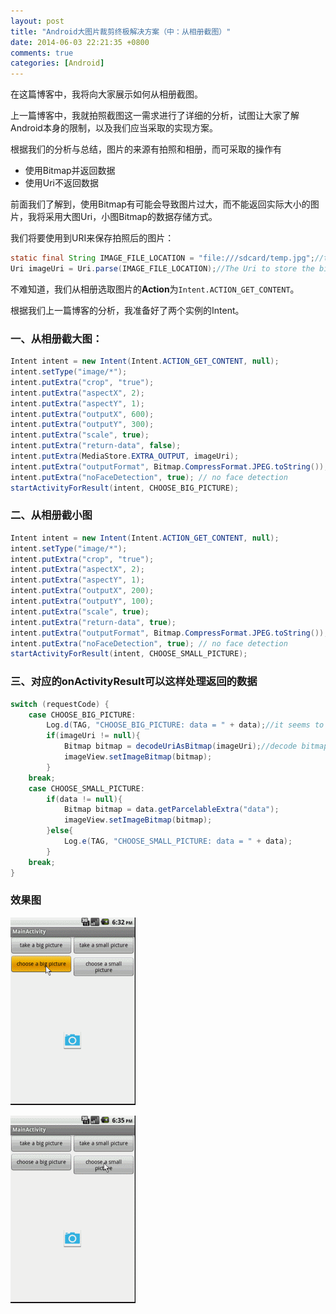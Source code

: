 ```yaml
---
layout: post
title: "Android大图片裁剪终极解决方案（中：从相册截图）"
date: 2014-06-03 22:21:35 +0800
comments: true
categories: [Android]
---
```


在这篇博客中，我将向大家展示如何从相册截图。

上一篇博客中，我就拍照截图这一需求进行了详细的分析，试图让大家了解Android本身的限制，以及我们应当采取的实现方案。

根据我们的分析与总结，图片的来源有拍照和相册，而可采取的操作有

- 使用Bitmap并返回数据
- 使用Uri不返回数据

前面我们了解到，使用Bitmap有可能会导致图片过大，而不能返回实际大小的图片，我将采用大图Uri，小图Bitmap的数据存储方式。

我们将要使用到URI来保存拍照后的图片：

```java
static final String IMAGE_FILE_LOCATION = "file:///sdcard/temp.jpg";//temp file
Uri imageUri = Uri.parse(IMAGE_FILE_LOCATION);//The Uri to store the big bitmap
```

不难知道，我们从相册选取图片的**Action**为``Intent.ACTION_GET_CONTENT``。

根据我们上一篇博客的分析，我准备好了两个实例的Intent。

### 一、从相册截大图：

```java
Intent intent = new Intent(Intent.ACTION_GET_CONTENT, null);
intent.setType("image/*");
intent.putExtra("crop", "true");
intent.putExtra("aspectX", 2);
intent.putExtra("aspectY", 1);
intent.putExtra("outputX", 600);
intent.putExtra("outputY", 300);
intent.putExtra("scale", true);
intent.putExtra("return-data", false);
intent.putExtra(MediaStore.EXTRA_OUTPUT, imageUri);
intent.putExtra("outputFormat", Bitmap.CompressFormat.JPEG.toString());
intent.putExtra("noFaceDetection", true); // no face detection
startActivityForResult(intent, CHOOSE_BIG_PICTURE);
```

### 二、从相册截小图

```java
Intent intent = new Intent(Intent.ACTION_GET_CONTENT, null);
intent.setType("image/*");
intent.putExtra("crop", "true");
intent.putExtra("aspectX", 2);
intent.putExtra("aspectY", 1);
intent.putExtra("outputX", 200);
intent.putExtra("outputY", 100);
intent.putExtra("scale", true);
intent.putExtra("return-data", true);
intent.putExtra("outputFormat", Bitmap.CompressFormat.JPEG.toString());
intent.putExtra("noFaceDetection", true); // no face detection
startActivityForResult(intent, CHOOSE_SMALL_PICTURE);
```

### 三、对应的onActivityResult可以这样处理返回的数据

```java
switch (requestCode) {
	case CHOOSE_BIG_PICTURE:
		Log.d(TAG, "CHOOSE_BIG_PICTURE: data = " + data);//it seems to be null
		if(imageUri != null){
			Bitmap bitmap = decodeUriAsBitmap(imageUri);//decode bitmap
			imageView.setImageBitmap(bitmap);
		}
	break;
	case CHOOSE_SMALL_PICTURE:
		if(data != null){
			Bitmap bitmap = data.getParcelableExtra("data");
			imageView.setImageBitmap(bitmap);
		}else{
			Log.e(TAG, "CHOOSE_SMALL_PICTURE: data = " + data);
		}
	break;
}
```

### 效果图

![大图][1]

![小图][2]

[1]: /images/blog/android/183645_yuLJ_245415.gif
[2]: /images/blog/android/183707_DnNy_245415.gif